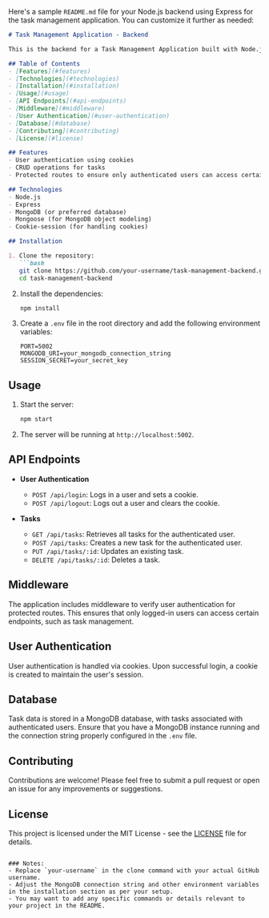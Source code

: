 Here's a sample `README.md` file for your Node.js backend using Express for the task management application. You can customize it further as needed:

```markdown
# Task Management Application - Backend

This is the backend for a Task Management Application built with Node.js and Express. The application provides user authentication and CRUD operations for managing tasks.

## Table of Contents
- [Features](#features)
- [Technologies](#technologies)
- [Installation](#installation)
- [Usage](#usage)
- [API Endpoints](#api-endpoints)
- [Middleware](#middleware)
- [User Authentication](#user-authentication)
- [Database](#database)
- [Contributing](#contributing)
- [License](#license)

## Features
- User authentication using cookies
- CRUD operations for tasks
- Protected routes to ensure only authenticated users can access certain endpoints

## Technologies
- Node.js
- Express
- MongoDB (or preferred database)
- Mongoose (for MongoDB object modeling)
- Cookie-session (for handling cookies)

## Installation

1. Clone the repository:
   ```bash
   git clone https://github.com/your-username/task-management-backend.git
   cd task-management-backend
   ```

2. Install the dependencies:
   ```bash
   npm install
   ```

3. Create a `.env` file in the root directory and add the following environment variables:
   ```plaintext
   PORT=5002
   MONGODB_URI=your_mongodb_connection_string
   SESSION_SECRET=your_secret_key
   ```

## Usage

1. Start the server:
   ```bash
   npm start
   ```

2. The server will be running at `http://localhost:5002`.

## API Endpoints

- **User Authentication**
  - `POST /api/login`: Logs in a user and sets a cookie.
  - `POST /api/logout`: Logs out a user and clears the cookie.
  
- **Tasks**
  - `GET /api/tasks`: Retrieves all tasks for the authenticated user.
  - `POST /api/tasks`: Creates a new task for the authenticated user.
  - `PUT /api/tasks/:id`: Updates an existing task.
  - `DELETE /api/tasks/:id`: Deletes a task.

## Middleware

The application includes middleware to verify user authentication for protected routes. This ensures that only logged-in users can access certain endpoints, such as task management.

## User Authentication

User authentication is handled via cookies. Upon successful login, a cookie is created to maintain the user's session.

## Database

Task data is stored in a MongoDB database, with tasks associated with authenticated users. Ensure that you have a MongoDB instance running and the connection string properly configured in the `.env` file.

## Contributing

Contributions are welcome! Please feel free to submit a pull request or open an issue for any improvements or suggestions.

## License

This project is licensed under the MIT License - see the [LICENSE](LICENSE) file for details.
```

### Notes:
- Replace `your-username` in the clone command with your actual GitHub username.
- Adjust the MongoDB connection string and other environment variables in the installation section as per your setup.
- You may want to add any specific commands or details relevant to your project in the README.
